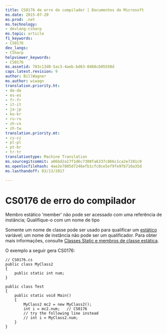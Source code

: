 ```yaml
---
title: CS0176 de erro do compilador | Documentos do Microsoft
ms.date: 2015-07-20
ms.prod: .net
ms.technology:
- devlang-csharp
ms.topic: article
f1_keywords:
- CS0176
dev_langs:
- CSharp
helpviewer_keywords:
- CS0176
ms.assetid: 783c13d8-5ac3-4aeb-bd63-0468cb05550d
caps.latest.revision: 9
author: BillWagner
ms.author: wiwagn
translation.priority.ht:
- de-de
- es-es
- fr-fr
- it-it
- ja-jp
- ko-kr
- ru-ru
- zh-cn
- zh-tw
translation.priority.mt:
- cs-cz
- pl-pl
- pt-br
- tr-tr
translationtype: Machine Translation
ms.sourcegitcommit: a06bd2a17f1d6c7308fa6337c866c1ca2e7281c0
ms.openlocfilehash: 4ae2e7805d7246efb1cfc0ce5ef9fe97b710a35d
ms.lasthandoff: 03/13/2017

---
```

# <a name="compiler-error-cs0176"></a>CS0176 de erro do compilador
Membro estático 'member' não pode ser acessado com uma referência de instância; Qualifique-o com um nome de tipo  
  
 Somente um nome de classe pode ser usado para qualificar um [estático](../../csharp/language-reference/keywords/static.md) variável; um nome de instância não pode ser um qualificador. Para obter mais informações, consulte [Classes Static e membros de classe estática](../../csharp/programming-guide/classes-and-structs/static-classes-and-static-class-members.md).  
  
 O exemplo a seguir gera CS0176:  
  
```  
// CS0176.cs  
public class MyClass2  
{  
    public static int num;  
}  
  
public class Test  
{  
    public static void Main()  
    {  
        MyClass2 mc2 = new MyClass2();  
        int i = mc2.num;   // CS0176  
        // try the following line instead  
        // int i = MyClass2.num;  
    }  
}  
  
```
